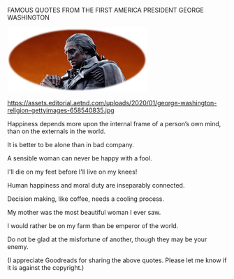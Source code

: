 FAMOUS QUOTES FROM THE FIRST AMERICA PRESIDENT GEORGE WASHINGTON


![FAMOUS QUOTES FROM THE FIRST AMERICA PRESIDENT GEORGE WASHINGTON](https://github.com/ywangnccu/ywang/blob/main/images/george-washington.jpg)

https://assets.editorial.aetnd.com/uploads/2020/01/george-washington-religion-gettyimages-658540835.jpg

Happiness depends more upon the internal frame of a person’s own mind, than on the externals in the world.

It is better to be alone than in bad company.

A sensible woman can never be happy with a fool.

I'll die on my feet before I'll live on my knees!

Human happiness and moral duty are inseparably connected.

Decision making, like coffee, needs a cooling process.

My mother was the most beautiful woman I ever saw.

I would rather be on my farm than be emperor of the world.

Do not be glad at the misfortune of another, though they may be your enemy.

(I appreciate Goodreads for sharing the above quotes. Please let me know if it is against the copyright.)
